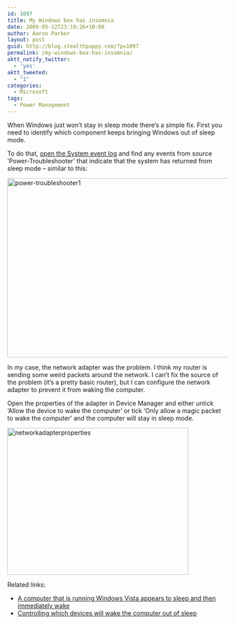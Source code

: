 ```yaml
---
id: 1097
title: My Windows box has insomnia
date: 2009-05-12T23:19:26+10:00
author: Aaron Parker
layout: post
guid: http://blog.stealthpuppy.com/?p=1097
permalink: /my-windows-box-has-insomnia/
aktt_notify_twitter:
  - 'yes'
aktt_tweeted:
  - "1"
categories:
  - Microsoft
tags:
  - Power Management
---
```

When Windows just won&#8217;t stay in sleep mode there&#8217;s a simple fix. First you need to identify which component keeps bringing Windows out of sleep mode.

To do that, [open the System event log](http://support.microsoft.com/kb/308427) and find any events from source &#8216;Power-Troubleshooter&#8217; that indicate that the system has returned from sleep mode &#8211; similar to this:

<img class="alignnone size-full wp-image-1098" title="power-troubleshooter1" src="http://stealthpuppy.com/wp-content/uploads/2009/05/power-troubleshooter1.png" alt="power-troubleshooter1" width="590" height="409" srcset="http://192.168.0.89/wp-content/uploads/2009/05/power-troubleshooter1.png 590w, http://192.168.0.89/wp-content/uploads/2009/05/power-troubleshooter1-150x103.png 150w, http://192.168.0.89/wp-content/uploads/2009/05/power-troubleshooter1-300x207.png 300w" sizes="(max-width: 590px) 100vw, 590px" /> 

In my case, the network adapter was the problem. I think my router is sending some weird packets around the network. I can&#8217;t fix the source of the problem (it&#8217;s a pretty basic router), but I can configure the network adapter to prevent it from waking the computer.

Open the properties of the adapter in Device Manager and either untick &#8216;Allow the device to wake the computer&#8217; or tick &#8216;Only allow a magic packet to wake the computer&#8217; and the computer will stay in sleep mode.

<img class="alignnone size-full wp-image-1099" title="networkadapterproperties" src="http://stealthpuppy.com/wp-content/uploads/2009/05/networkadapterproperties.png" alt="networkadapterproperties" width="414" height="335" srcset="http://192.168.0.89/wp-content/uploads/2009/05/networkadapterproperties.png 414w, http://192.168.0.89/wp-content/uploads/2009/05/networkadapterproperties-150x121.png 150w, http://192.168.0.89/wp-content/uploads/2009/05/networkadapterproperties-300x242.png 300w" sizes="(max-width: 414px) 100vw, 414px" /> 

Related links:

  * [A computer that is running Windows Vista appears to sleep and then immediately wake](http://support.microsoft.com/kb/927821)
  * [Controlling which devices will wake the computer out of sleep](http://blogs.msdn.com/oldnewthing/archive/2008/02/13/7658352.aspx)
